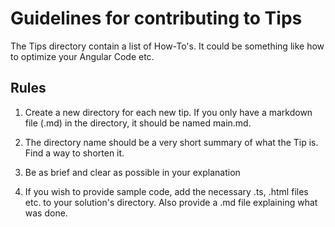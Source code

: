# Guidelines for contributing to Tips

The Tips directory contain a list of How-To's. It could be something like how to optimize your Angular Code etc.

## Rules

1. Create a new directory for each new tip. If you only have a markdown file (.md) in the directory, it should be named main.md.

2. The directory name should be a very short summary of what the Tip is. Find a way to shorten it. 

3. Be as brief and clear as possible in your explanation

4. If you wish to provide sample code, add the necessary .ts, .html files etc. to your solution's directory. Also provide a .md file explaining what was done.